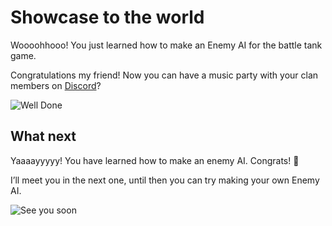 # Showcase to the world

Woooohhooo! You just learned how to make an Enemy AI for the battle tank game.

Congratulations my friend! Now you can have a music party with your clan members on [Discord](https://discord.com/invite/R4hfXhsWjN)?


![Well Done](https://media.giphy.com/media/ZdUnQS4AXEl1AERdil/giphy.gif)


## What next

Yaaaayyyyy! You have learned how to make an enemy AI. Congrats! 🍻

I’ll meet you in the next one, until then you can try making your own Enemy AI.

![See you soon](https://media.giphy.com/media/BoHCeLmEKytt7oFxyR/giphy.gif)
